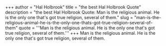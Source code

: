 +++
author = "Hal Holbrook"
title = "the best Hal Holbrook Quote"
description = "the best Hal Holbrook Quote: Man is the religious animal. He is the only one that's got true religion, several of them."
slug = "man-is-the-religious-animal-he-is-the-only-one-thats-got-true-religion-several-of-them"
quote = '''Man is the religious animal. He is the only one that's got true religion, several of them.'''
+++
Man is the religious animal. He is the only one that's got true religion, several of them.
